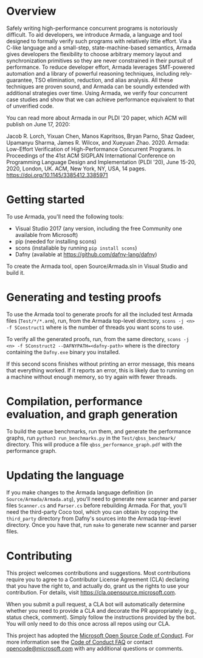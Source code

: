 # Overview

Safely writing high-performance concurrent programs is notoriously difficult. To aid developers, we
introduce Armada, a language and tool designed to formally verify such programs with relatively
little effort. Via a C-like language and a small-step, state-machine-based semantics, Armada gives
developers the flexibility to choose arbitrary memory layout and synchronization primitives so they
are never constrained in their pursuit of performance. To reduce developer effort, Armada leverages
SMT-powered automation and a library of powerful reasoning techniques, including rely-guarantee, TSO
elimination, reduction, and alias analysis. All these techniques are proven sound, and Armada can be
soundly extended with additional strategies over time. Using Armada, we verify four concurrent case
studies and show that we can achieve performance equivalent to that of unverified code.

You can read more about Armada in our PLDI '20 paper, which ACM will publish on June 17, 2020:

Jacob R. Lorch, Yixuan Chen, Manos Kapritsos, Bryan Parno, Shaz Qadeer, Upamanyu Sharma, James
R. Wilcox, and Xueyuan Zhao. 2020. Armada: Low-Effort Verification of High-Performance Concurrent
Programs. In Proceedings of the 41st ACM SIGPLAN International Conference on Programming Language
Design and Implementation (PLDI '20), June 15-20, 2020, London, UK. ACM, New York, NY, USA, 14
pages. https://doi.org/10.1145/3385412.3385971


# Getting started

To use Armada, you'll need the following tools:

  * Visual Studio 2017 (any version, including the free Community one available from Microsoft)
  * pip (needed for installing scons)
  * scons (installable by running `pip install scons`)
  * Dafny (available at https://github.com/dafny-lang/dafny)

To create the Armada tool, open Source/Armada.sln in Visual Studio and build it.


# Generating and testing proofs

To use the Armada tool to generate proofs for all the included test Armada files (`Test/*/*.arm`),
run, from the Armada top-level directory, `scons -j <n> -f SConstruct1` where <n> is the number of
threads you want scons to use.

To verify all the generated proofs, run, from the same directory, `scons -j <n> -f SConstruct2
--DAFNYPATH=<dafny-path>` where <dafny-path> is the directory containing the `Dafny.exe` binary you
installed.

If this second scons finishes without printing an error message, this means that everything worked.
If it reports an error, this is likely due to running on a machine without enough memory, so try
again with fewer threads.


# Compilation, performance evaluation, and graph generation

To build the queue benchmarks, run them, and generate the performance graphs, run `python3
run_benchmarks.py` in the `Test/qbss_benchmark/` directory. This will produce a file
`qbss_performance_graph.pdf` with the performance graph.


# Updating the language

If you make changes to the Armada language definition (in `Source/Armada/Armada.atg`), you'll need
to generate new scanner and parser files `Scanner.cs` and `Parser.cs` before rebuilding Armada.  For
that, you'll need the third-party Coco tool, which you can obtain by copying the `third_party`
directory from Dafny's sources into the Armada top-level directory.  Once you have that, run `make`
to generate new scanner and parser files.


# Contributing

This project welcomes contributions and suggestions.  Most contributions require you to agree to a
Contributor License Agreement (CLA) declaring that you have the right to, and actually do, grant us
the rights to use your contribution. For details, visit https://cla.opensource.microsoft.com.

When you submit a pull request, a CLA bot will automatically determine whether you need to provide
a CLA and decorate the PR appropriately (e.g., status check, comment). Simply follow the instructions
provided by the bot. You will only need to do this once across all repos using our CLA.

This project has adopted the [Microsoft Open Source Code of Conduct](https://opensource.microsoft.com/codeofconduct/).
For more information see the [Code of Conduct FAQ](https://opensource.microsoft.com/codeofconduct/faq/) or
contact [opencode@microsoft.com](mailto:opencode@microsoft.com) with any additional questions or comments.
